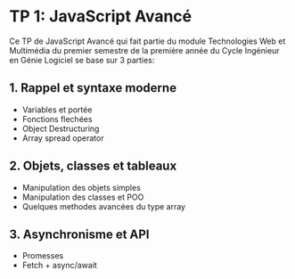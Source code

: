 # TP 1: JavaScript Avancé

Ce TP de JavaScript Avancé qui fait partie du module Technologies Web et Multimédia du premier semestre de la première année du Cycle Ingénieur en Génie Logiciel se base sur 3 parties:

## 1. Rappel et syntaxe moderne

- Variables et portée
- Fonctions flechées
- Object Destructuring
- Array spread operator

## 2. Objets, classes et tableaux

- Manipulation des objets simples
- Manipulation des classes et POO
- Quelques methodes avancées du type array

## 3. Asynchronisme et API

- Promesses
- Fetch + async/await
